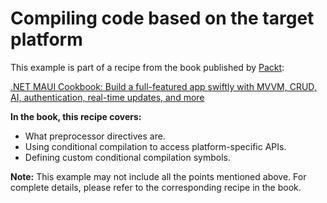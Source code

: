 # Compiling code based on the target platform
This example is part of a recipe from the book published by [Packt](https://www.packtpub.com/en-us?utm_source=github):

[.NET MAUI Cookbook: Build a full-featured app swiftly with MVVM, CRUD, AI, authentication, real-time updates, and more](https://www.packtpub.com/en-IT/product/net-maui-cookbook-9781835464625)

**In the book, this recipe covers:**
- What preprocessor directives are.
- Using conditional compilation to access platform-specific APIs.
- Defining custom conditional compilation symbols.

**Note:** This example may not include all the points mentioned above. For complete details, please refer to the corresponding recipe in the book.